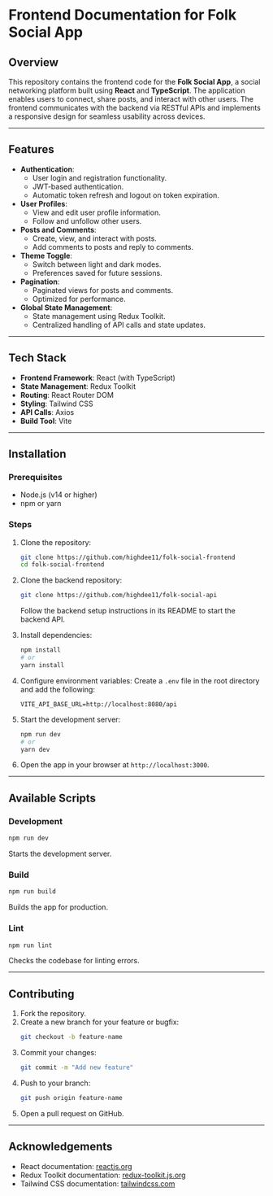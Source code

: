 # Frontend Documentation for Folk Social App

## Overview
This repository contains the frontend code for the **Folk Social App**, a social networking platform built using **React** and **TypeScript**. The application enables users to connect, share posts, and interact with other users. The frontend communicates with the backend via RESTful APIs and implements a responsive design for seamless usability across devices.

---

## Features
- **Authentication**:
  - User login and registration functionality.
  - JWT-based authentication.
  - Automatic token refresh and logout on token expiration.
- **User Profiles**:
  - View and edit user profile information.
  - Follow and unfollow other users.
- **Posts and Comments**:
  - Create, view, and interact with posts.
  - Add comments to posts and reply to comments.
- **Theme Toggle**:
  - Switch between light and dark modes.
  - Preferences saved for future sessions.
- **Pagination**:
  - Paginated views for posts and comments.
  - Optimized for performance.
- **Global State Management**:
  - State management using Redux Toolkit.
  - Centralized handling of API calls and state updates.

---

## Tech Stack

- **Frontend Framework**: React (with TypeScript)
- **State Management**: Redux Toolkit
- **Routing**: React Router DOM
- **Styling**: Tailwind CSS
- **API Calls**: Axios
- **Build Tool**: Vite

---

## Installation

### Prerequisites
- Node.js (v14 or higher)
- npm or yarn

### Steps
1. Clone the repository:
   ```bash
   git clone https://github.com/highdee11/folk-social-frontend
   cd folk-social-frontend
   ```

2. Clone the backend repository:
   ```bash
   git clone https://github.com/highdee11/folk-social-api
   ```
   Follow the backend setup instructions in its README to start the backend API.

3. Install dependencies:
   ```bash
   npm install
   # or
   yarn install
   ```

4. Configure environment variables:
   Create a `.env` file in the root directory and add the following:
   ```env
   VITE_API_BASE_URL=http://localhost:8080/api
   ```

5. Start the development server:
   ```bash
   npm run dev
   # or
   yarn dev
   ```

6. Open the app in your browser at `http://localhost:3000`.

---
 

## Available Scripts

### Development
```bash
npm run dev
```
Starts the development server.

### Build
```bash
npm run build
```
Builds the app for production.

### Lint
```bash
npm run lint
```
Checks the codebase for linting errors.

---

## Contributing
1. Fork the repository.
2. Create a new branch for your feature or bugfix:
   ```bash
   git checkout -b feature-name
   ```
3. Commit your changes:
   ```bash
   git commit -m "Add new feature"
   ```
4. Push to your branch:
   ```bash
   git push origin feature-name
   ```
5. Open a pull request on GitHub.

---

## Acknowledgements
- React documentation: [reactjs.org](https://reactjs.org/)
- Redux Toolkit documentation: [redux-toolkit.js.org](https://redux-toolkit.js.org/)
- Tailwind CSS documentation: [tailwindcss.com](https://tailwindcss.com/)

